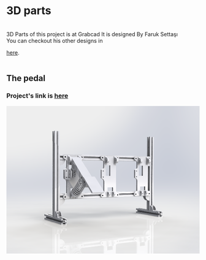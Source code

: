 # 3D parts
<br/>
3D Parts of this project is at Grabcad It is designed By Faruk Settaşı<br>
You can checkout his other designs in

[here](https://grabcad.com/faruk.settasi-3/models).
<br> <br>

## The pedal
### Project's link is [here](https://grabcad.com/library/wireless-communication-steering-wheel-project-pedal-part-trial-1)
![The pedal]( Pedals/Pedal.png)<br/><br/>
